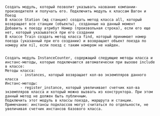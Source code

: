     Создать модуль, который позволит указывать название компании-производителя и получать его. Подключить модуль к классам Вагон и Поезд
    В классе Station (жд станция) создать метод класса all, который возвращает все станции (объекты), созданные на данный момент
    Добавить к поезду атрибут Номер (произвольная строка), если его еще нет, который указыватеся при его создании
    В классе Train создать метод класса find, который принимает номер поезда (указанный при его создании) и возвращает объект поезда по номеру или nil, если поезд с таким номером не найден.


    Создать модуль InstanceCounter, содержащий следующие методы класса и инстанс-методы, которые подключаются автоматически при вызове include в классе:
    Методы класса:
           - instances, который возвращает кол-во экземпляров данного класса
    Инстанс-методы:
           - register_instance, который увеличивает счетчик кол-ва экземпляров класса и который можно вызвать из конструктора. При этом данный метод не должен быть публичным.
    Подключить этот модуль в классы поезда, маршрута и станции.
    Примечание: инстансы подклассов могут считаться по отдельности, не увеличивая счетчик инстансов базового класса. 